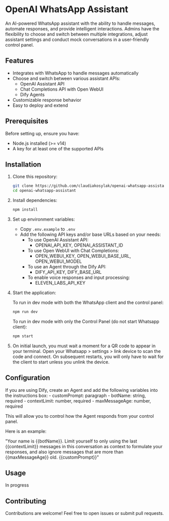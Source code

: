# OpenAI WhatsApp Assistant

An AI-powered WhatsApp assistant with the ability to handle messages, automate responses, and provide intelligent interactions. Admins have the flexibility to choose and switch between multiple integrations, adjust assistant settings and conduct mock conversations in a user-friendly control panel.

## Features

- Integrates with WhatsApp to handle messages automatically
- Choose and switch between various assistant APIs:
    - OpenAI Assistant API
    - Chat Completions API with Open WebUI
    - Dify Agents
- Customizable response behavior
- Easy to deploy and extend

## Prerequisites

Before setting up, ensure you have:

- Node.js installed (>= v14)
- A key for at least one of the supported APIs

## Installation

1. Clone this repository:
   ```sh
   git clone https://github.com/claudiakosylak/openai-whatsapp-assistant.git
   cd openai-whatsapp-assistant
   ```

2. Install dependencies:
   ```sh
   npm install
   ```

3. Set up environment variables:
   - Copy `.env.example` to `.env`
   - Add the following API keys and/or base URLs based on your needs:
        - To use OpenAI Assistant API:
            - OPENAI_API_KEY, OPENAI_ASSISTANT_ID
        - To use Open WebUI with Chat Completions:
            - OPEN_WEBUI_KEY, OPEN_WEBUI_BASE_URL, OPEN_WEBUI_MODEL
        - To use an Agent through the Dify API:
            - DIFY_API_KEY, DIFY_BASE_URL
        - To enable voice responses and input processing:
            - ELEVEN_LABS_API_KEY

4. Start the application:

    To run in dev mode with both the WhatsApp client and the control panel:

    ```sh
    npm run dev
    ```

    To run in dev mode with only the Control Panel (do not start Whatsapp client):

    ```sh
    npm start
    ```
5. On initial launch, you must wait a moment for a QR code to appear in your terminal. Open your Whatsapp > settings > link device to scan the code and connect. On subsequent restarts, you will only have to wait for the client to start unless you unlink the device.

## Configuration

If you are using Dify, create an Agent and add the following variables into the instructions box:
    - customPrompt: paragraph
    - botName: string, required
    - contextLimit: number, required
    - maxMessageAge: number, required

This will allow you to control how the Agent responds from your control panel.

Here is an example:

"Your name is {{botName}}. Limit yourself to only using the last {{contextLimit}} messages in this conversation as context to formulate your responses, and also ignore messages that are more than {{maxMessageAge}} old. {{customPrompt}}"

## Usage

In progress

## Contributing

Contributions are welcome! Feel free to open issues or submit pull requests.
